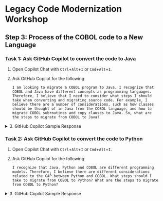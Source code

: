 # Legacy Code Modernization Workshop

## Step 3: Process of the COBOL code to a New Language

### Task 1: Ask GitHub Copilot to convert the code to Java

1. Open Copilot Chat with `Ctrl`+`Alt`+`I` or `Cmd`+`Alt`+`I`.

2. Ask GitHub Copilot for the following:

   ```plaintext
   I am looking to migrate a COBOL program to Java. I recognize that COBOL and Java have different concepts as programming languages. Therefore, I believe that I need to consider what steps I should take when converting and migrating source code. For example, I believe there are a number of considerations, such as how classes should be thought of in Java from the COBOL language, and how to migrate COBOL subroutines and copy clauses to Java. So, what are the steps to migrate from COBOL to Java?
   ```

<details>
<summary>3. GitHub Copilot Sample Response</summary>
Migrating a COBOL program to Java involves several steps to ensure that the concepts and structures in COBOL are appropriately mapped to Java. Here are the steps you should consider:

### 1. Project Planning and Preparation

- **Inventory of Codebase**:
  - Identify and document all COBOL programs, copybooks, and external dependencies.

- **Define Scope and Goals**:
  - Determine the scope of the migration and set goals (e.g., performance improvement, maintainability).

### 2. Mapping COBOL Concepts to Java

- **Program Structure**:
  - Map each COBOL program to a Java class. The `IDENTIFICATION DIVISION` in COBOL corresponds to the class declaration in Java.

- **Data Definitions**:
  - Convert data items defined in the `DATA DIVISION` to Java fields. Map COBOL data types to Java data types.

- **Subroutines**:
  - Convert COBOL subroutines (e.g., `PERFORM` and `CALL` statements) to Java methods. Treat subroutine arguments as method parameters.

- **COPYBOOK**:
  - Convert COBOL copybooks to reusable Java classes or interfaces.

### 3. Implementation of Migration

- **Create Classes**:
  - Create Java classes corresponding to each COBOL program. Name the classes based on the program names.

- **Define Fields**:
  - Define Java fields for COBOL data items. Perform data type conversions (e.g., `PIC 9(3)` to `int`).

- **Implement Methods**:
  - Implement Java methods for COBOL subroutines. Name the methods based on the subroutine names.

- **External Program Calls**:
  - Convert COBOL external program calls (`CALL` statements) to Java method calls.

### 4. Testing and Validation

- **Create Unit Tests**:
  - Develop unit tests for each Java class and method to ensure correct functionality.

- **Perform Integration Testing**:
  - Conduct integration testing to verify that the entire migrated Java codebase works correctly.

### 5. Optimization and Refactoring

- **Optimize Code**:
  - Optimize the migrated Java code for performance improvements.

- **Refactor Code**:
  - Refactor the code to improve readability and maintainability.

### Example of Converting COBOL Subroutine to Java

#### COBOL Subroutine
```cobol
INITIALIZE-EMPLOYEES.
    MOVE "E001" TO EMPLOYEE-ID(1).
    MOVE "Alice Johnson" TO EMPLOYEE-NAME(1).
    MOVE "HR" TO DEPARTMENT(1).
    MOVE 70000.00 TO GROSS-SALARY(1).
    ...
```

#### Java Method
```java
public class PayrollSystem {
    private Employee[] employees = new Employee[5];

    public void initializeEmployees() {
        employees[0] = new Employee("E001", "Alice Johnson", "HR", 70000.00);
        // Initialize other employees
    }
}

class Employee {
    private String id;
    private String name;
    private String department;
    private double grossSalary;

    public Employee(String id, String name, String department, double grossSalary) {
        this.id = id;
        this.name = name;
        this.department = department;
        this.grossSalary = grossSalary;
    }

    // Getters and setters
}
```

### Detailed Steps

1. **Inventory of Codebase**:
   - Collect all COBOL source files, copybooks, and related scripts.
   - Document the size and structure of the codebase.

2. **Define Scope and Goals**:
   - Identify which parts of the COBOL codebase will be migrated.
   - Set clear goals for the migration, such as improving performance or maintainability.

3. **Mapping COBOL Concepts to Java**:
   - **Program Structure**: Each COBOL program becomes a Java class.
   - **Data Definitions**: Convert COBOL data items to Java fields.
   - **Subroutines**: Convert COBOL subroutines to Java methods.
   - **COPYBOOK**: Convert copybooks to reusable Java classes or interfaces.

4. **Implementation of Migration**:
   - **Create Classes**: Create Java classes for each COBOL program.
   - **Define Fields**: Define Java fields for COBOL data items.
   - **Implement Methods**: Implement Java methods for COBOL subroutines.
   - **External Program Calls**: Convert external program calls to Java method calls.

5. **Testing and Validation**:
   - **Create Unit Tests**: Develop unit tests for each Java class and method.
   - **Perform Integration Testing**: Conduct integration testing to verify the entire migrated codebase.

6. **Optimization and Refactoring**:
   - **Optimize Code**: Optimize the Java code for performance.
   - **Refactor Code**: Refactor the code to improve readability and maintainability.

### Conclusion

Migrating from COBOL to Java requires careful planning and execution. By mapping COBOL concepts to Java, creating corresponding classes and methods, and thoroughly testing the migrated code, you can ensure a successful migration. Each step should be carefully documented and validated to maintain the integrity and functionality of the original COBOL program.
</details>

### Task 2: Ask GitHub Copilot to convert the code to Python

1. Open Copilot Chat with `Ctrl`+`Alt`+`I` or `Cmd`+`Alt`+`I`.

2. Ask GitHub Copilot for the following:

   ```plaintext
   I recognize that Java, Python and COBOL are different programming models. Therefore, I believe there are different considerations related to the GAP between Python and COBOL. What steps should I take to migrate from COBOL to Python? What are the steps to migrate from COBOL to Python?
   ```
<details>
<summary>3. GitHub Copilot Sample Response</summary>
Migrating a COBOL program to Python involves several steps to ensure a smooth transition while maintaining the functionality of the original application. Here are the steps you should take:

### 1. **Understand the Existing COBOL Codebase**
   - **Inventory the Codebase**: Identify all COBOL programs, scripts, and related files.
   - **Document Functionality**: Understand and document the functionality of each COBOL program and subroutine.
   - **Identify Dependencies**: Identify internal and external dependencies, such as called programs and data sources.

### 2. **Plan the Migration**
   - **Define Scope**: Determine which parts of the COBOL codebase will be migrated.
   - **Set Objectives**: Define the goals of the migration (e.g., performance improvement, maintainability).
   - **Create a Roadmap**: Develop a detailed migration plan with timelines and milestones.

### 3. **Design the Python Architecture**
   - **Module Design**: Identify modules and functions that correspond to COBOL data structures and subroutines.
   - **Package Structure**: Organize the Python code into packages for better modularity.
   - **Error Handling**: Plan for exception handling in Python, which is different from COBOL's error handling.

### 4. **Migrate Data Structures**
   - **COBOL Records to Python Classes**: Convert COBOL record definitions to Python classes with appropriate attributes.
   - **Data Types**: Map COBOL data types to Python data types (e.g., `PIC X` to `str`, `PIC 9` to `int` or `float`).

### 5. **Migrate Subroutines**
   - **COBOL Subroutines to Python Functions**: Convert COBOL subroutines to Python functions.
   - **Function Parameters**: Use function parameters to pass data, similar to COBOL's `USING` clause.
   - **Control Structures**: Translate COBOL control structures (e.g., `PERFORM`, `IF`, `EVALUATE`) to Python control structures (`for`, `if`, `elif`).

### 6. **Implement Business Logic**
   - **Business Rules**: Ensure that all business rules and logic are correctly implemented in Python.
   - **Calculations and Algorithms**: Translate COBOL calculations and algorithms to Python.

### 7. **Handle Data Access**
   - **File I/O**: Convert COBOL file handling to Python file I/O or database access.
   - **Database Access**: Use libraries like `sqlite3`, `SQLAlchemy`, or `pandas` for database interactions.

### 8. **Testing and Validation**
   - **Unit Tests**: Write unit tests for individual Python classes and functions.
   - **Integration Tests**: Ensure that the integrated Python application works as expected.
   - **User Acceptance Testing**: Validate the migrated application with end-users to ensure it meets their requirements.

### 9. **Optimize and Refactor**
   - **Performance Tuning**: Optimize the Python code for performance.
   - **Code Refactoring**: Refactor the code to improve readability and maintainability.

### 10. **Deployment and Maintenance**
   - **Deployment Plan**: Develop a plan for deploying the Python application.
   - **Documentation**: Document the new Python codebase and provide training for the development team.
   - **Ongoing Maintenance**: Plan for ongoing maintenance and support of the Python application.

### Example: Migrating a COBOL Subroutine to Python

#### COBOL Subroutine
```cobol
INITIALIZE-EMPLOYEES.
    MOVE "E001" TO EMPLOYEE-ID(1).
    MOVE "Alice Johnson" TO EMPLOYEE-NAME(1).
    MOVE "HR" TO DEPARTMENT(1).
    MOVE 70000.00 TO GROSS-SALARY(1).
    ...
```

#### Python Function
```python
class Employee:
    def __init__(self, emp_id, name, department, gross_salary):
        self.emp_id = emp_id
        self.name = name
        self.department = department
        self.gross_salary = gross_salary

def initialize_employees():
    employees = []
    employees.append(Employee("E001", "Alice Johnson", "HR", 70000.00))
    employees.append(Employee("E002", "Bob Smith", "IT", 85000.00))
    employees.append(Employee("E003", "Charlie Brown", "Finance", 60000.00))
    employees.append(Employee("E004", "David Wilson", "Marketing", 75000.00))
    employees.append(Employee("E005", "Eve Davis", "HR", 75000.00))
    return employees

# Example usage
employees = initialize_employees()
for emp in employees:
    print(f"ID: {emp.emp_id}, Name: {emp.name}, Department: {emp.department}, Gross Salary: {emp.gross_salary}")
```

By following these steps, you can systematically migrate your COBOL program to Python, ensuring that the new application is robust, maintainable, and meets the original requirements.
</details>
